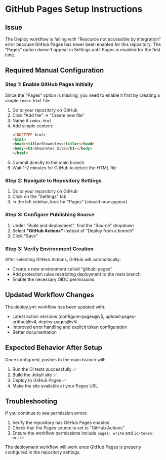 # GitHub Pages Setup Instructions

## Issue
The Deploy workflow is failing with "Resource not accessible by integration" error because GitHub Pages has never been enabled for this repository. The "Pages" option doesn't appear in Settings until Pages is enabled for the first time.

## Required Manual Configuration

### Step 1: Enable GitHub Pages Initially
Since the "Pages" option is missing, you need to enable it first by creating a simple `index.html` file:

1. Go to your repository on GitHub
2. Click "Add file" → "Create new file" 
3. Name it `index.html`
4. Add simple content:
   ```html
   <!DOCTYPE html>
   <html>
   <head><title>Shownotes</title></head>
   <body><h1>Shownotes Site</h1></body>
   </html>
   ```
5. Commit directly to the main branch
6. Wait 1-2 minutes for GitHub to detect the HTML file

### Step 2: Navigate to Repository Settings
1. Go to your repository on GitHub
2. Click on the "Settings" tab  
3. In the left sidebar, look for "Pages" (should now appear)

### Step 3: Configure Publishing Source  
1. Under "Build and deployment", find the "Source" dropdown
2. Select **"GitHub Actions"** instead of "Deploy from a branch"
3. Click "Save"

### Step 3: Verify Environment Creation
After selecting GitHub Actions, GitHub will automatically:
- Create a new environment called "github-pages"
- Add protection rules restricting deployment to the main branch
- Enable the necessary OIDC permissions

## Updated Workflow Changes
The deploy.yml workflow has been updated with:
- Latest action versions (configure-pages@v5, upload-pages-artifact@v4, deploy-pages@v5)
- Improved error handling and explicit token configuration
- Better documentation

## Expected Behavior After Setup
Once configured, pushes to the main branch will:
1. Run the CI tests successfully ✅
2. Build the Jekyll site ✅  
3. Deploy to GitHub Pages ✅
4. Make the site available at your Pages URL

## Troubleshooting
If you continue to see permission errors:
1. Verify the repository has GitHub Pages enabled
2. Check that the Pages source is set to "GitHub Actions"
3. Ensure the workflow permissions include `pages: write` and `id-token: write`

The deployment workflow will work once GitHub Pages is properly configured in the repository settings.